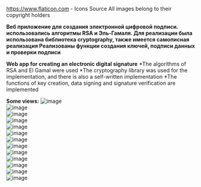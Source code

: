 https://www.flaticon.com - Icons Source
All images belong to their copyright holders

**Веб приложениe для создания электронной цифровой подписи. использовались алгоритмы RSA и Эль-Гамаля. 
Для реализации была использована библиотека cryptography, также имеется самописная реализация
Реализованы функции создания ключей, подписи данных и проверки подписи**

**Web app for creating an electronic digital signature**
*The algorithms of RSA and El Gamal were used
*The cryptography library was used for the implementation, and there is also a self-written implementation
*The functions of key creation, data signing and signature verification are implemented

**Some views:**
![image](https://github.com/17neverends/RSA-EG-app/assets/118381764/ef33fceb-afbe-4ec0-9432-38e48778c787)
<br>
![image](https://github.com/17neverends/RSA-EG-app/assets/118381764/88549dba-39e2-4e35-aded-b890557f9c88)
<br>
![image](https://github.com/17neverends/RSA-EG-app/assets/118381764/bbc4eda0-b535-481a-8826-ded6ee4ee200)
<br>
![image](https://github.com/17neverends/RSA-EG-app/assets/118381764/6276da50-ce5b-4345-be96-21552b34f941)
<br>
![image](https://github.com/17neverends/RSA-EG-app/assets/118381764/14cfdd7f-a0b1-4221-a017-3c490a48eb12)
<br>
![image](https://github.com/17neverends/RSA-EG-app/assets/118381764/b954e911-2501-4781-a030-cef6b377d9aa)
<br>
![image](https://github.com/17neverends/RSA-EG-app/assets/118381764/be95408a-5d71-4bcc-84d5-c72df4318214)
<br>
![image](https://github.com/17neverends/RSA-EG-app/assets/118381764/bc459302-78e0-4e9a-b1f6-32450116699e)
<br>
![image](https://github.com/17neverends/RSA-EG-app/assets/118381764/457bdd35-eb27-4325-b629-e362951231e9)
<br>
![image](https://github.com/17neverends/RSA-EG-app/assets/118381764/6de844b9-dd27-40db-9148-3f840f76871f)
<br>
![image](https://github.com/17neverends/RSA-EG-app/assets/118381764/40be9e65-b41b-4f27-bbed-aa887f553695)
<br>
![image](https://github.com/17neverends/RSA-EG-app/assets/118381764/6e475b74-9aeb-49ae-a541-dac166cdcfec)
<br>
![image](https://github.com/17neverends/RSA-EG-app/assets/118381764/280ec51b-76f3-444f-b8d7-48b1fe77b5b1)
